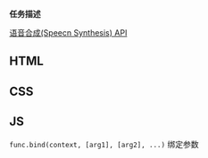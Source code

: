 
**任务描述**

[语音合成(Speecn Synthesis) API](https://developer.mozilla.org/en-US/docs/Web/API/Web_Speech_API/Using_the_Web_Speech_API#speech_synthesis)

## HTML



## CSS



## JS


`func.bind(context, [arg1], [arg2], ...)` 绑定参数
